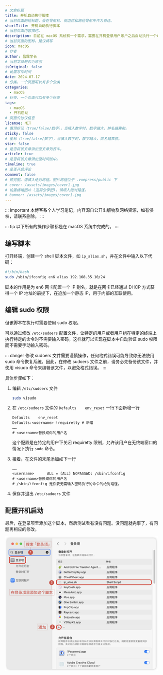 ```yaml
---
# 文章标题
title: 开机自动执行脚本
# 当前页面的短标题，会在导航栏、侧边栏和路径导航中作为首选。
shortTitle: 开机自动执行脚本
# 当前页面内容描述。
description: 目前在 macOS 系统有一个需求，需要在开机登录用户账户之后自动执行一个命令脚本，通常所执行的脚本有些命令是需要用户权限验证的，需要做到无需用户手动输入密码验证，直接运行，这里以一个给网卡自动配置多IP的脚本为例。
# 当前页面的图标，建议填写
icon: macOS
# 作者
author: 昌霖学长
# 当前文章是否为原创
isOriginal: false
# 设置写作时间
date: 2024-07-17
# 分类，一个页面可以有多个分类
categories: 
  - macOS
# 标签，一个页面可以有多个标签
tags: 
  - macOS
  - 开机启动
# 页面的协议信息
license: MIT 
# 置顶标记（true/false/数字），当填入数字时，数字越大，排名越靠前。
sticky: false
# 星标（true/false/数字），当填入数字时，数字越大，排名越靠前。
star: false
# 是否将该文章添加至文章列表中。
article: true
# 是否将该文章添加至时间线中。
timeline: true
# 是否开启评论
comment: false
# 预览图。请填入绝对路径。图片路径位于 .vuepress/public 下
# cover: /assets/images/cover1.jpg
# 设置横幅图片 (宽屏分享图)，请填入绝对路径。
# banner: /assets/images/cover1.jpg
---
```


::: important
本博客系个人学习笔记，内容源自公开出版物及网络资源，如有侵权，请联系删除。
:::

::: tip
以下所有的操作步骤都是在 macOS 系统中完成的。
:::

## 编写脚本

打开终端，创建一个 shell 脚本文件，如 `ip_alias.sh`，并在文件中输入以下代码：

```zsh
#!/bin/bash
sudo /sbin/ifconfig en6 alias 192.168.35.10/24
```

脚本的作用是为 en6 网卡配置一个 IP 别名，就是在网卡已经通过 DHCP 方式获得一个 IP 地址的前提下，在追加一个静态 IP，用于内部的互联使用。

## 编辑 sudo 权限

但该脚本在执行时需要使用 sudo 权限。

可以通过修改 `/etc/sudoers` 配置文件，让特定的用户或者用户组在特定的终端上执行特定的命令时不需要输入密码。这样就可以实现在脚本中自动验证 sudo 权限而不需要手动输入密码。

::: danger
修改 sudoers 文件需要谨慎操作，任何格式错误可能导致你无法使用 sudo 命令恢复系统。因此，在修改 sudoers 文件之前，请务必先备份该文件，并使用 visudo 命令来编辑该文件，以避免格式错误。
:::

具体步骤如下：

1. 编辑 `/etc/sudoers` 文件

    ```zsh
    sudo visudo
    ```

2. 在 `/etc/sudoers` 文件的 `Defaults    env_reset` 一行下面新增一行

    ```ssh-config title="/etc/sudoers"
    Defaults    env_reset
    Defaults:<username> !requiretty # 新增
    ……
    # <username>替换成你的用户名
    ```

    这个配置是在特定的用户下关闭 requiretty 限制，允许该用户在无终端窗口的情况下执行 `sudo` 命令。

3. 接着，在文件的末尾添加如下一行

    ```ssh-config title="/etc/sudoers"
    ……
    <username>      ALL = (ALL) NOPASSWD: /sbin/ifconfig
    # <username>替换成你的用户名
    # /sbin/ifconfig 是你要无需输入密码执行的命令的绝对路径。
    ```

4. 保存并退出 `/etc/sudoers` 文件

## 配置开机启动

最后，在登录项里添加这个脚本，然后测试看有没有问题。没问题就完事了，有问题再相应的修改。

![将脚本添加到开机启动](/assets/postsimages/2024-07-17-开机自动执行脚本/01-将脚本添加到开机启动.png)
